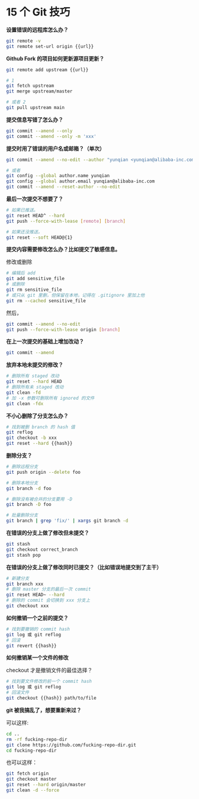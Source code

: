 # 15 个 Git 技巧

**设置错误的远程库怎么办？**

```bash
git remote -v
git remote set-url origin {{url}}
```

**Github Fork 的项目如何更新源项目更新？**

```bash
git remote add upstream {{url}}

# 1
git fetch upstream
git merge upstream/master

# 或者 2
git pull upstream main
```

**提交信息写错了怎么办？**

```bash
git commit --amend --only
git commit --amend --only -m 'xxx'
```

**提交时用了错误的用户名或邮箱？（单次）**

```bash
git commit --amend --no-edit --author "yunqian <yunqian@alibaba-inc.com>"

# 或者
git config --global author.name yunqian
git config --global author.email yunqian@alibaba-inc.com
git commit --amend --reset-author --no-edit
```

**最后一次提交不想要了？**

```bash
# 如果已推送。
git reset HEAD^ --hard
git push --force-with-lease [remote] [branch]

# 如果还没推送。
git reset --soft HEAD@{1}
```

**提交内容需要修改怎么办？比如提交了敏感信息。**

修改或删除

```bash
# 编辑后 add
git add sensitive_file
# 或删除
git rm sensitive_file
# 或只从 git 里删，但保留在本地，记得在 .gitignore 里加上他
git rm --cached sensitive_file
```

然后，

```bash
git commit --amend --no-edit
git push --force-with-lease origin [branch]
```

**在上一次提交的基础上增加改动？**

```bash
git commit --amend
```

**放弃本地未提交的修改？**

```bash
# 删除所有 staged 改动
git reset --hard HEAD
# 删除所有未 staged 改动
git clean -fd
# 加 -x 参数可删除所有 ignored 的文件
git clean -fdx
```

**不小心删除了分支怎么办？**

```bash
# 找到被删 branch 的 hash 值
git reflog
git checkout -b xxx
git reset --hard {{hash}}
```

**删除分支？**

```bash
# 删除远程分支
git push origin --delete foo

# 删除本地分支
git branch -d foo

# 删除没有被合并的分支要用 -D
git branch -D foo

# 批量删除分支
git branch | grep 'fix/' | xargs git branch -d
```

**在错误的分支上做了修改但未提交？**

```bash
git stash
git checkout correct_branch
git stash pop
```

**在错误的分支上做了修改同时已提交？（比如错误地提交到了主干）**

```bash
# 新建分支
git branch xxx
# 删除 master 分支的最后一次 commit
git reset HEAD~ --hard
# 删除的 commit 会切换到 xxx 分支上
git checkout xxx
```

**如何撤销一个之前的提交？**

```bash
# 找到要撤销的 commit hash
git log 或 git reflog
# 回滚
git revert {{hash}}
```

**如何撤销某一个文件的修改**

checkout 才是撤销文件的最佳选择？

```bash
# 找到要文件修改的前一个 commit hash
git log 或 git reflog
# 回滚文件
git checkout {{hash}} path/to/file
```

**git 被我搞乱了，想要重新来过？**

可以这样:

```bash
cd ..
rm -rf fucking-repo-dir
git clone https://github.com/fucking-repo-dir.git
cd fucking-repo-dir
```

也可以这样：

```bash
git fetch origin
git checkout master
git reset --hard origin/master
git clean -d --force
```
